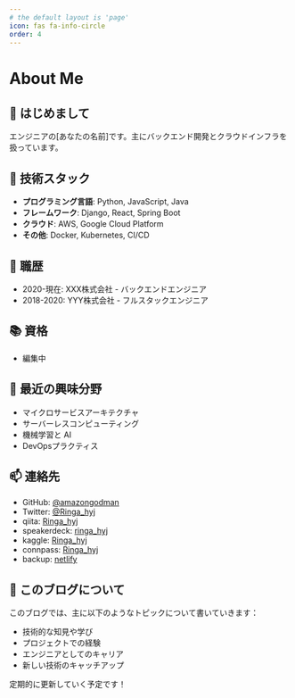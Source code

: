 ```yaml
---
# the default layout is 'page'
icon: fas fa-info-circle
order: 4
---
```


# About Me

## 👋 はじめまして

エンジニアの[あなたの名前]です。主にバックエンド開発とクラウドインフラを扱っています。

## 🔧 技術スタック

- **プログラミング言語**: Python, JavaScript, Java
- **フレームワーク**: Django, React, Spring Boot
- **クラウド**: AWS, Google Cloud Platform
- **その他**: Docker, Kubernetes, CI/CD

## 💼 職歴

- 2020-現在: XXX株式会社 - バックエンドエンジニア
- 2018-2020: YYY株式会社 - フルスタックエンジニア

## 📚 資格

- 編集中

## 🌱 最近の興味分野

- マイクロサービスアーキテクチャ
- サーバーレスコンピューティング
- 機械学習と AI
- DevOpsプラクティス

## 📫 連絡先

- GitHub: [@amazongodman](https://github.com/amazongodman)
- Twitter: [@Ringa_hyj](https://twitter.com/Ringa_hyj)
- qiita: [Ringa_hyj](https://qiita.com/Ringa_hyj)
- speakerdeck: [ringa_hyj](https://speakerdeck.com/ringa_hyj)
- kaggle: [Ringa_hyj](https://www.kaggle.com/hiroshihiroshi)
- connpass: [Ringa_hyj](https://connpass.com/user/mf16069yoshimura/)
- backup: [netlify](https://app.netlify.com/teams/amazongodman/sites)


## 🎯 このブログについて

このブログでは、主に以下のようなトピックについて書いていきます：

- 技術的な知見や学び
- プロジェクトでの経験
- エンジニアとしてのキャリア
- 新しい技術のキャッチアップ

定期的に更新していく予定です！
